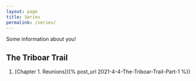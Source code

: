 ```yaml
---
layout: page
title: Series
permalink: /series/
---
```


Some information about you!

## The Triboar Trail

1. [Chapter 1. Reunions]({% post_url 2021-4-4-The-Triboar-Trail-Part-1 %})


